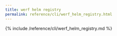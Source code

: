 ```yaml
---
title: werf helm registry
permalink: reference/cli/werf_helm_registry.html
---
```


{% include /reference/cli/werf_helm_registry.md %}
